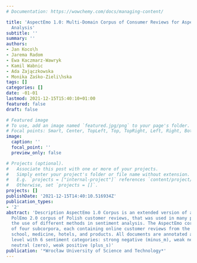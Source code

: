 ```yaml
---
# Documentation: https://wowchemy.com/docs/managing-content/

title: 'AspectEmo 1.0: Multi-Domain Corpus of Consumer Reviews for Aspect-Based Sentiment
  Analysis'
subtitle: ''
summary: ''
authors:
- Jan Koco\ŉ
- Jarema Radom
- Ewa Kaczmarz-Wawryk
- Kamil Wabnic
- Ada Zajączkowska
- Monika Zaśko-Zieli\ŉska
tags: []
categories: []
date: -01-01
lastmod: 2021-12-15T15:40:10+01:00
featured: false
draft: false

# Featured image
# To use, add an image named `featured.jpg/png` to your page's folder.
# Focal points: Smart, Center, TopLeft, Top, TopRight, Left, Right, BottomLeft, Bottom, BottomRight.
image:
  caption: ''
  focal_point: ''
  preview_only: false

# Projects (optional).
#   Associate this post with one or more of your projects.
#   Simply enter your project's folder or file name without extension.
#   E.g. `projects = ["internal-project"]` references `content/project/deep-learning/index.md`.
#   Otherwise, set `projects = []`.
projects: []
publishDate: '2021-12-15T14:40:10.516934Z'
publication_types:
- '2'
abstract: 'Description AspectEmo 1.0 Corpus is an extended version of a publicly available
  PolEmo 2.0 corpus of Polish customer reviews, that was used in many projects on
  the use of different methods in sentiment analysis. The AspectEmo corpus consists
  of four subcorpora, each containing online customer reviews from the following domains:
  school, medicine, hotels, and products. All documents are annotated at the aspect
  level with 6 sentiment categories: strong negative (minus_m), weak negative (minus_s),
  neutral (zero), weak positive (plus_s)'
publication: '*Wrocław University of Science and Technology*'
---
```

